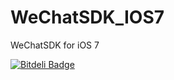 WeChatSDK_IOS7
==============

WeChatSDK for iOS 7


[![Bitdeli Badge](https://d2weczhvl823v0.cloudfront.net/tk90730/wechatsdk_ios7/trend.png)](https://bitdeli.com/free "Bitdeli Badge")

